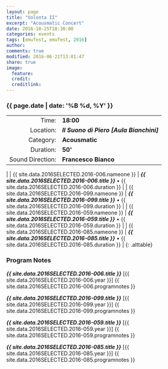```yaml
---
layout: page
title: "Volonta II"
excerpt: "Acousmatic Concert"
date: 2016-10-25T18:30:00
categories: events
tags: [emufest, emufest, 2016]
author:
comments: true
modified: 2016-06-21T13:01:47
share: true
image:
  feature:
  credit:
  creditlink:
---
```


### {{ page.date | date: '%B %d, %Y' }}

|  |  |
|------------:|:------------|
| Time: | **18:00** |
| Location: | ***Il Suono di Piero [Aula Bianchini]*** |
| Category: | **Acousmatic** |
| Duration: | **50'** |
| Sound Direction: | **Francesco Bianco** |
|
| {{ site.data.2016SELECTED.2016-006.nameone }} | ***{{ site.data.2016SELECTED.2016-006.title }}*** • {{ site.data.2016SELECTED.2016-006.duration }} |
| {{ site.data.2016SELECTED.2016-099.nameone }} | ***{{ site.data.2016SELECTED.2016-099.title }}*** • {{ site.data.2016SELECTED.2016-099.duration }} |
| {{ site.data.2016SELECTED.2016-059.nameone }} | ***{{ site.data.2016SELECTED.2016-059.title }}*** • {{ site.data.2016SELECTED.2016-059.duration }} |
| {{ site.data.2016SELECTED.2016-085.nameone }} | ***{{ site.data.2016SELECTED.2016-085.title }}*** • {{ site.data.2016SELECTED.2016-085.duration }} |
{: .alttable}

### Program Notes

***{{ site.data.2016SELECTED.2016-006.title }}*** [{{ site.data.2016SELECTED.2016-006.year }}] {{ site.data.2016SELECTED.2016-006.programnotes }}

***{{ site.data.2016SELECTED.2016-099.title }}*** [{{ site.data.2016SELECTED.2016-099.year }}] {{ site.data.2016SELECTED.2016-099.programnotes }}

***{{ site.data.2016SELECTED.2016-059.title }}*** [{{ site.data.2016SELECTED.2016-059.year }}] {{ site.data.2016SELECTED.2016-059.programnotes }}

***{{ site.data.2016SELECTED.2016-085.title }}*** [{{ site.data.2016SELECTED.2016-085.year }}] {{ site.data.2016SELECTED.2016-085.programnotes }}
